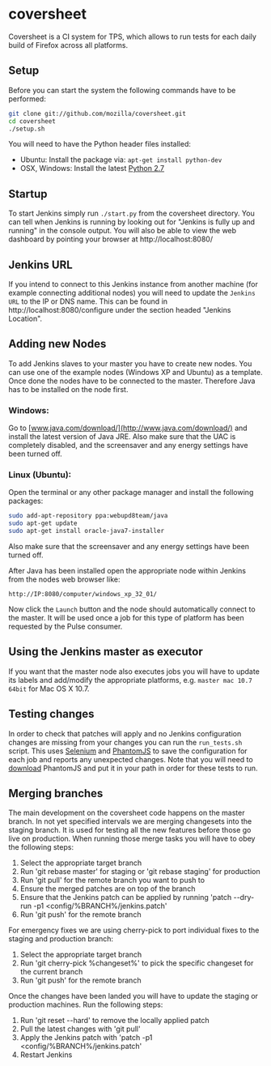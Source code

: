 # coversheet
Coversheet is a CI system for TPS, which allows to run tests for each daily
build of Firefox across all platforms.

## Setup
Before you can start the system the following commands have to be performed:

```bash
git clone git://github.com/mozilla/coversheet.git
cd coversheet
./setup.sh
```

You will need to have the Python header files installed:

* Ubuntu: Install the package via: `apt-get install python-dev`
* OSX, Windows: Install the latest [Python 2.7](http://www.python.org/getit/)

## Startup
To start Jenkins simply run `./start.py` from the coversheet directory. You
can tell when Jenkins is running by looking out for "Jenkins is fully up and
running" in the console output. You will also be able to view the web dashboard
by pointing your browser at http://localhost:8080/

## Jenkins URL
If you intend to connect to this Jenkins instance from another machine (for
example connecting additional nodes) you will need to update the `Jenkins URL`
to the IP or DNS name. This can be found in http://localhost:8080/configure
under the section headed "Jenkins Location".

## Adding new Nodes
To add Jenkins slaves to your master you have to create new nodes. You can use
one of the example nodes (Windows XP and Ubuntu) as a template. Once done the
nodes have to be connected to the master. Therefore Java has to be installed on
the node first.

### Windows:
Go to [www.java.com/download/](http://www.java.com/download/) and install the
latest version of Java JRE. Also make sure that the UAC is completely disabled,
and the screensaver and any energy settings have been turned off.

### Linux (Ubuntu):
Open the terminal or any other package manager and install the following
packages:

```bash
sudo add-apt-repository ppa:webupd8team/java
sudo apt-get update
sudo apt-get install oracle-java7-installer
```

Also make sure that the screensaver and any energy settings have been turned
off.

After Java has been installed open the appropriate node within Jenkins from the
nodes web browser like:

    http://IP:8080/computer/windows_xp_32_01/

Now click the `Launch` button and the node should automatically connect to the
master. It will be used once a job for this type of platform has been requested
by the Pulse consumer.

## Using the Jenkins master as executor
If you want that the master node also executes jobs you will have to update its
labels and add/modify the appropriate platforms, e.g. `master mac 10.7 64bit`
for Mac OS X 10.7.

## Testing changes
In order to check that patches will apply and no Jenkins configuration changes
are missing from your changes you can run the `run_tests.sh` script. This uses
[Selenium](http://code.google.com/p/selenium/) and
[PhantomJS](http://phantomjs.org/) to save the configuration for each job and
reports any unexpected changes. Note that you will need to
[download](http://phantomjs.org/download.html) PhantomJS and put it in your
path in order for these tests to run.

## Merging branches
The main development on the coversheet code happens on the master branch. In
not yet specified intervals we are merging changesets into the staging branch.
It is used for testing all the new features before those go live on production.
When running those merge tasks you will have to obey the following steps:

1. Select the appropriate target branch
2. Run 'git rebase master' for staging or 'git rebase staging' for production
3. Run 'git pull' for the remote branch you want to push to
4. Ensure the merged patches are on top of the branch
5. Ensure that the Jenkins patch can be applied by running 'patch --dry-run -p1
 <config/%BRANCH%/jenkins.patch'
6. Run 'git push' for the remote branch

For emergency fixes we are using cherry-pick to port individual fixes to the
staging and production branch:

1. Select the appropriate target branch
2. Run 'git cherry-pick %changeset%' to pick the specific changeset for the
current branch
3. Run 'git push' for the remote branch

Once the changes have been landed you will have to update the staging or
production machines. Run the following steps:

1. Run 'git reset --hard' to remove the locally applied patch
2. Pull the latest changes with 'git pull'
3. Apply the Jenkins patch with 'patch -p1 <config/%BRANCH%/jenkins.patch'
4. Restart Jenkins
